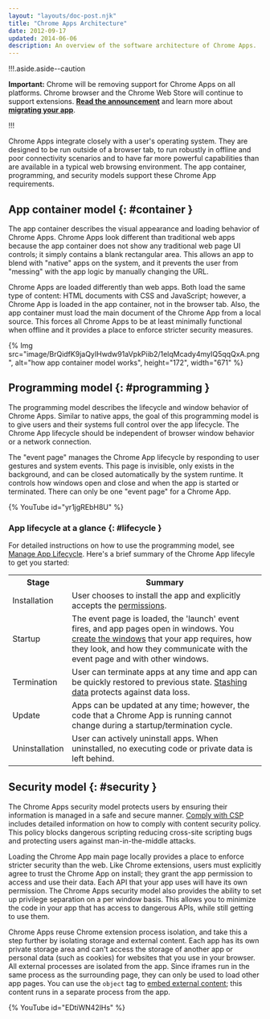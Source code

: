 ```yaml
---
layout: "layouts/doc-post.njk"
title: "Chrome Apps Architecture"
date: 2012-09-17
updated: 2014-06-06
description: An overview of the software architecture of Chrome Apps.
---
```


!!!.aside.aside--caution

**Important:** Chrome will be removing support for Chrome Apps on all platforms. Chrome browser and
the Chrome Web Store will continue to support extensions. [**Read the announcement**][1] and learn
more about [**migrating your app**][2].

!!!

Chrome Apps integrate closely with a user's operating system. They are designed to be run outside of
a browser tab, to run robustly in offline and poor connectivity scenarios and to have far more
powerful capabilities than are available in a typical web browsing environment. The app container,
programming, and security models support these Chrome App requirements.

## App container model {: #container }

The app container describes the visual appearance and loading behavior of Chrome Apps. Chrome Apps
look different than traditional web apps because the app container does not show any traditional web
page UI controls; it simply contains a blank rectangular area. This allows an app to blend with
"native" apps on the system, and it prevents the user from "messing" with the app logic by manually
changing the URL.

Chrome Apps are loaded differently than web apps. Both load the same type of content: HTML documents
with CSS and JavaScript; however, a Chrome App is loaded in the app container, not in the browser
tab. Also, the app container must load the main document of the Chrome App from a local source. This
forces all Chrome Apps to be at least minimally functional when offline and it provides a place to
enforce stricter security measures.

{% Img src="image/BrQidfK9jaQyIHwdw91aVpkPiib2/1elqMcady4myIQ5qqQxA.png",
       alt="how app container model works", height="172", width="671" %}

## Programming model {: #programming }

The programming model describes the lifecycle and window behavior of Chrome Apps. Similar to native
apps, the goal of this programming model is to give users and their systems full control over the
app lifecycle. The Chrome App lifecycle should be independent of browser window behavior or a
network connection.

The "event page" manages the Chrome App lifecycle by responding to user gestures and system events.
This page is invisible, only exists in the background, and can be closed automatically by the system
runtime. It controls how windows open and close and when the app is started or terminated. There can
only be one "event page" for a Chrome App.

{% YouTube id="yr1jgREbH8U" %}

### App lifecycle at a glance {: #lifecycle }

For detailed instructions on how to use the programming model, see [Manage App Lifecycle][3]. Here's
a brief summary of the Chrome App lifecyle to get you started:

<table class="simple"><tbody><tr><th scope="col">Stage</th><th scope="col">Summary</th></tr><tr><td>Installation</td><td>User chooses to install the app and explicitly accepts the <a href="declare_permissions">permissions</a>.</td></tr><tr><td>Startup</td><td>The event page is loaded, the 'launch' event fires, and app pages open in windows. You <a href="app_lifecycle#eventpage">create the windows</a> that your app requires, how they look, and how they communicate with the event page and with other windows.</td></tr><tr><td>Termination</td><td>User can terminate apps at any time and app can be quickly restored to previous state. <a href="app_lifecycle#local_settings">Stashing data</a> protects against data loss.</td></tr><tr><td>Update</td><td>Apps can be updated at any time; however, the code that a Chrome App is running cannot change during a startup/termination cycle.</td></tr><tr><td>Uninstallation</td><td>User can actively uninstall apps. When uninstalled, no executing code or private data is left behind.</td></tr></tbody></table>

## Security model {: #security }

The Chrome Apps security model protects users by ensuring their information is managed in a safe and
secure manner. [Comply with CSP][7] includes detailed information on how to comply with content
security policy. This policy blocks dangerous scripting reducing cross-site scripting bugs and
protecting users against man-in-the-middle attacks.

Loading the Chrome App main page locally provides a place to enforce stricter security than the web.
Like Chrome extensions, users must explicitly agree to trust the Chrome App on install; they grant
the app permission to access and use their data. Each API that your app uses will have its own
permission. The Chrome Apps security model also provides the ability to set up privilege separation
on a per window basis. This allows you to minimize the code in your app that has access to dangerous
APIs, while still getting to use them.

Chrome Apps reuse Chrome extension process isolation, and take this a step further by isolating
storage and external content. Each app has its own private storage area and can't access the storage
of another app or personal data (such as cookies) for websites that you use in your browser. All
external processes are isolated from the app. Since iframes run in the same process as the
surrounding page, they can only be used to load other app pages. You can use the `object` tag to
[embed external content][8]; this content runs in a separate process from the app.

{% YouTube id="EDtiWN42lHs" %}

[1]: https://blog.chromium.org/2020/01/moving-forward-from-chrome-apps.html
[2]: /apps/migration
[3]: app_lifecycle
[4]: declare_permissions
[5]: app_lifecycle#eventpage
[6]: app_lifecycle#local_settings
[7]: contentSecurityPolicy
[8]: app_external
